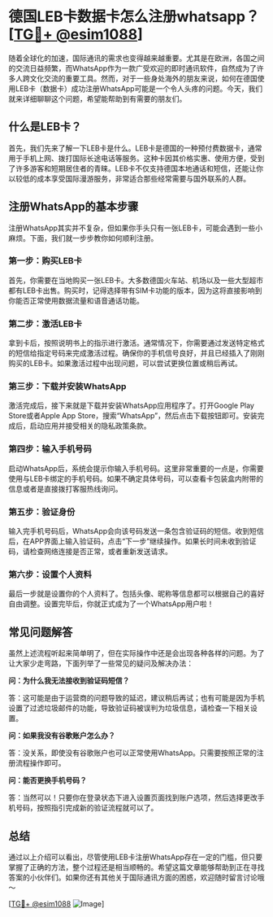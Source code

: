 # 德国LEB卡数据卡怎么注册whatsapp？[[TG💪+ @esim1088](https://t.me/s/esim1088)]

随着全球化的加速，国际通讯的需求也变得越来越重要。尤其是在欧洲，各国之间的交流日益频繁，而WhatsApp作为一款广受欢迎的即时通讯软件，自然成为了许多人跨文化交流的重要工具。然而，对于一些身处海外的朋友来说，如何在德国使用LEB卡（数据卡）成功注册WhatsApp可能是一个令人头疼的问题。今天，我们就来详细聊聊这个问题，希望能帮助到有需要的朋友们。

## 什么是LEB卡？

首先，我们先来了解一下LEB卡是什么。LEB卡是德国的一种预付费数据卡，通常用于手机上网、拨打国际长途电话等服务。这种卡因其价格实惠、使用方便，受到了许多游客和短期居住者的青睐。LEB卡不仅支持德国本地通话和短信，还能让你以较低的成本享受国际漫游服务，非常适合那些经常需要与国外联系的人群。

## 注册WhatsApp的基本步骤

注册WhatsApp其实并不复杂，但如果你手头只有一张LEB卡，可能会遇到一些小麻烦。下面，我们就一步步教你如何顺利注册。

### 第一步：购买LEB卡

首先，你需要在当地购买一张LEB卡。大多数德国火车站、机场以及一些大型超市都有LEB卡出售。购买时，记得选择带有SIM卡功能的版本，因为这将直接影响到你能否正常使用数据流量和语音通话功能。

### 第二步：激活LEB卡

拿到卡后，按照说明书上的指示进行激活。通常情况下，你需要通过发送特定格式的短信给指定号码来完成激活过程。确保你的手机信号良好，并且已经插入了刚刚购买的LEB卡。如果激活过程中出现问题，可以尝试更换位置或稍后再试。

### 第三步：下载并安装WhatsApp

激活完成后，接下来就是下载并安装WhatsApp应用程序了。打开Google Play Store或者Apple App Store，搜索“WhatsApp”，然后点击下载按钮即可。安装完成后，启动应用并接受相关的隐私政策条款。

### 第四步：输入手机号码

启动WhatsApp后，系统会提示你输入手机号码。这里非常重要的一点是，你需要使用与LEB卡绑定的手机号码。如果不确定具体号码，可以查看卡包装盒内附带的信息或者是直接拨打客服热线询问。

### 第五步：验证身份

输入完手机号码后，WhatsApp会向该号码发送一条包含验证码的短信。收到短信后，在APP界面上输入验证码，点击“下一步”继续操作。如果长时间未收到验证码，请检查网络连接是否正常，或者重新发送请求。

### 第六步：设置个人资料

最后一步就是设置你的个人资料了。包括头像、昵称等信息都可以根据自己的喜好自由调整。设置完毕后，你就正式成为了一个WhatsApp用户啦！

## 常见问题解答

虽然上述流程听起来简单明了，但在实际操作中还是会出现各种各样的问题。为了让大家少走弯路，下面列举了一些常见的疑问及解决办法：

**问：为什么我无法接收到验证码短信？**

答：这可能是由于运营商的问题导致的延迟，建议稍后再试；也有可能是因为手机设置了过滤垃圾邮件的功能，导致验证码被误判为垃圾信息，请检查一下相关设置。

**问：如果我没有谷歌账户怎么办？**

答：没关系，即使没有谷歌账户也可以正常使用WhatsApp。只需要按照正常的注册流程操作即可。

**问：能否更换手机号码？**

答：当然可以！只要你在登录状态下进入设置页面找到账户选项，然后选择更改手机号码，按照指引完成新的验证流程就可以了。

## 总结

通过以上介绍可以看出，尽管使用LEB卡注册WhatsApp存在一定的门槛，但只要掌握了正确的方法，整个过程还是相当顺畅的。希望这篇文章能够帮助到正在寻找答案的小伙伴们。如果你还有其他关于国际通讯方面的困惑，欢迎随时留言讨论哦～ 

[[TG💪+ @esim1088](https://t.me/s/esim1088) ![Image](https://i.postimg.cc/4NQfJmqS/Snipaste-2025-05-13-00-14-12.png)]